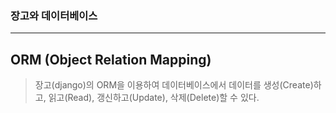 ### 장고와 데이터베이스
------------
## ORM (Object Relation Mapping)
> 장고(django)의 ORM을 이용하여 데이터베이스에서 데이터를 생성(Create)하고, 읽고(Read), 갱신하고(Update), 삭제(Delete)할 수 있다.
